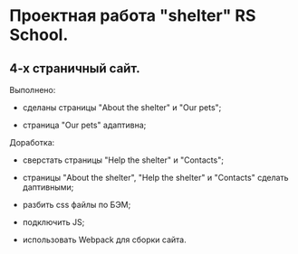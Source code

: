 # Проектная работа "shelter" RS School.

## 4-х страничный сайт.

Выполнено:

- сделаны страницы "About the shelter" и "Our pets";

- страница "Our pets" адаптивна;

Доработка:

- сверстать страницы "Help the shelter" и "Contacts";

- страницы "About the shelter", "Help the shelter" и "Contacts" сделать даптивными;

- разбить css файлы по БЭМ;

- подключить JS;

- использовать Webpack для сборки сайта.
